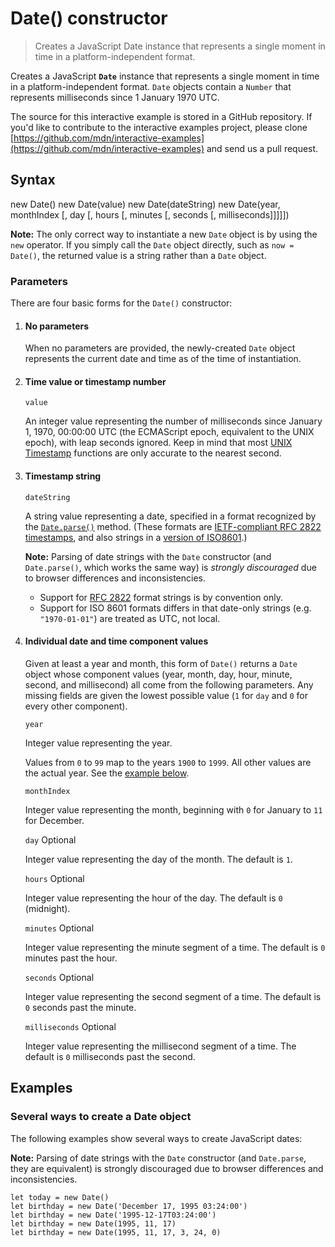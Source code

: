# Date() constructor

> Creates a JavaScript Date instance that represents a single moment in time in a platform-independent format.

Creates a JavaScript **`Date`** instance that represents a single moment in time in a platform-independent format. `Date` objects contain a `Number` that represents milliseconds since 1 January 1970 UTC.

The source for this interactive example is stored in a GitHub repository. If you'd like to contribute to the interactive examples project, please clone [https://github.com/mdn/interactive-examples](https://github.com/mdn/interactive-examples) and send us a pull request.

Syntax
------

new Date()
new Date(value)
new Date(dateString)
new Date(year, monthIndex \[, day \[, hours \[, minutes \[, seconds \[, milliseconds\]\]\]\]\])

**Note:** The only correct way to instantiate a new `Date` object is by using the `new` operator. If you simply call the `Date` object directly, such as `now = Date()`, the returned value is a string rather than a `Date` object.

### Parameters

There are four basic forms for the `Date()` constructor:

1.  #### No parameters
    
    When no parameters are provided, the newly-created `Date` object represents the current date and time as of the time of instantiation.
    
2.  #### Time value or timestamp number
    
    `value`
    
    An integer value representing the number of milliseconds since January 1, 1970, 00:00:00 UTC (the ECMAScript epoch, equivalent to the UNIX epoch), with leap seconds ignored. Keep in mind that most [UNIX Timestamp](http://pubs.opengroup.org/onlinepubs/9699919799/basedefs/V1_chap04.html#tag_04_16) functions are only accurate to the nearest second.
    
3.  #### Timestamp string
    
    `dateString`
    
    A string value representing a date, specified in a format recognized by the [`Date.parse()`](chrome-extension://cjedbglnccaioiolemnfhjncicchinao/en-US/docs/Web/JavaScript/Reference/Global_Objects/Date/parse) method. (These formats are [IETF-compliant RFC 2822 timestamps](http://tools.ietf.org/html/rfc2822#page-14), and also strings in a [version of ISO8601](https://www.ecma-international.org/ecma-262/11.0/#sec-date.parse).)
    
    **Note:** Parsing of date strings with the `Date` constructor (and `Date.parse()`, which works the same way) is _strongly discouraged_ due to browser differences and inconsistencies.
    
    *   Support for [RFC 2822](https://tools.ietf.org/html/rfc2822) format strings is by convention only.
    *   Support for ISO 8601 formats differs in that date-only strings (e.g. `"1970-01-01"`) are treated as UTC, not local.
    
4.  #### Individual date and time component values
    
    Given at least a year and month, this form of `Date()` returns a `Date` object whose component values (year, month, day, hour, minute, second, and millisecond) all come from the following parameters. Any missing fields are given the lowest possible value (`1` for `day` and `0` for every other component).
    
    `year`
    
    Integer value representing the year.
    
    Values from `0` to `99` map to the years `1900` to `1999`. All other values are the actual year. See the [example below](#Two_digit_years_map_to_1900_-_1999).
    
    `monthIndex`
    
    Integer value representing the month, beginning with `0` for January to `11` for December.
    
    `day` Optional
    
    Integer value representing the day of the month. The default is `1`.
    
    `hours` Optional
    
    Integer value representing the hour of the day. The default is `0` (midnight).
    
    `minutes` Optional
    
    Integer value representing the minute segment of a time. The default is `0` minutes past the hour.
    
    `seconds` Optional
    
    Integer value representing the second segment of a time. The default is `0` seconds past the minute.
    
    `milliseconds` Optional
    
    Integer value representing the millisecond segment of a time. The default is `0` milliseconds past the second.
    

Examples
--------

### Several ways to create a Date object

The following examples show several ways to create JavaScript dates:

**Note:** Parsing of date strings with the `Date` constructor (and `Date.parse`, they are equivalent) is strongly discouraged due to browser differences and inconsistencies.

    let today = new Date()
    let birthday = new Date('December 17, 1995 03:24:00')
    let birthday = new Date('1995-12-17T03:24:00')
    let birthday = new Date(1995, 11, 17)            
    let birthday = new Date(1995, 11, 17, 3, 24, 0)
